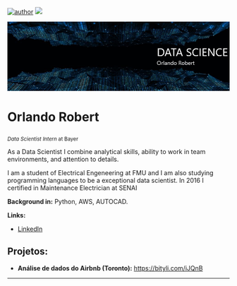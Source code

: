 [![author](https://img.shields.io/badge/author-Orlando-red.svg)](https://www.linkedin.com/in/orlando-robert)
[![](https://img.shields.io/badge/python-3.7+-blue.svg)](https://www.python.org/downloads/release/python-365/)

<p align="center">
  <img src="Header.jpg" >
</p>

# Orlando Robert
<sub>*Data Scientist Intern* at Bayer</sub>

As a Data Scientist I combine analytical skills, ability to work in team environments, and attention to details.

I am a student of Electrical Engeneering at FMU and I am also studying programming languages to be a exceptional data scientist. In 2016 I certified in Maintenance Electrician at SENAI

**Background in:** Python, AWS, AUTOCAD.

**Links:**
* [LinkedIn](https://www.linkedin.com/in/orlando-robert)


## Projetos:

* **Análise de dados do Airbnb (Toronto):** https://bityli.com/iJQnB


---





